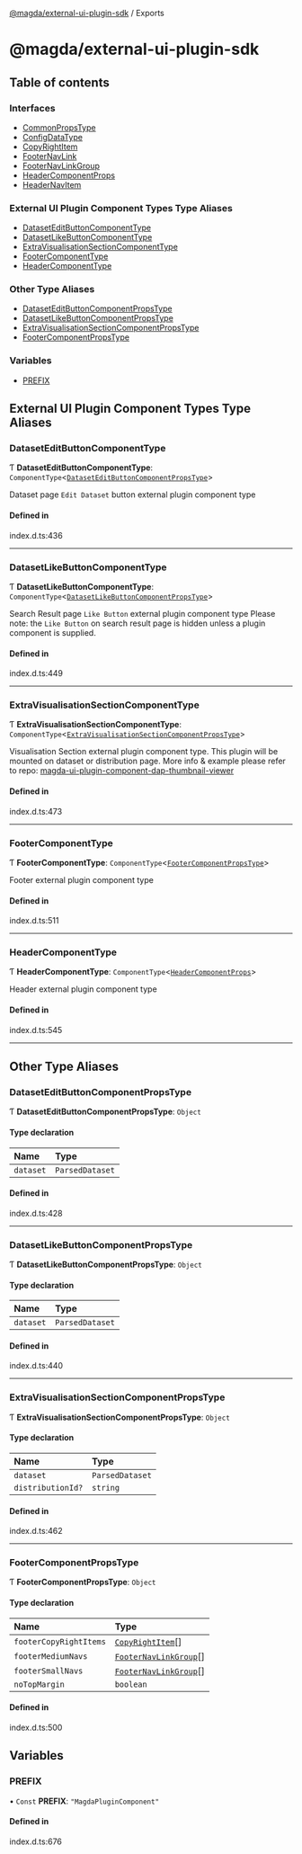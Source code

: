 [@magda/external-ui-plugin-sdk](README.md) / Exports

# @magda/external-ui-plugin-sdk

## Table of contents

### Interfaces

- [CommonPropsType](interfaces/CommonPropsType.md)
- [ConfigDataType](interfaces/ConfigDataType.md)
- [CopyRightItem](interfaces/CopyRightItem.md)
- [FooterNavLink](interfaces/FooterNavLink.md)
- [FooterNavLinkGroup](interfaces/FooterNavLinkGroup.md)
- [HeaderComponentProps](interfaces/HeaderComponentProps.md)
- [HeaderNavItem](interfaces/HeaderNavItem.md)

### External UI Plugin Component Types Type Aliases

- [DatasetEditButtonComponentType](modules.md#dataseteditbuttoncomponenttype)
- [DatasetLikeButtonComponentType](modules.md#datasetlikebuttoncomponenttype)
- [ExtraVisualisationSectionComponentType](modules.md#extravisualisationsectioncomponenttype)
- [FooterComponentType](modules.md#footercomponenttype)
- [HeaderComponentType](modules.md#headercomponenttype)

### Other Type Aliases

- [DatasetEditButtonComponentPropsType](modules.md#dataseteditbuttoncomponentpropstype)
- [DatasetLikeButtonComponentPropsType](modules.md#datasetlikebuttoncomponentpropstype)
- [ExtraVisualisationSectionComponentPropsType](modules.md#extravisualisationsectioncomponentpropstype)
- [FooterComponentPropsType](modules.md#footercomponentpropstype)

### Variables

- [PREFIX](modules.md#prefix)

## External UI Plugin Component Types Type Aliases

### DatasetEditButtonComponentType

Ƭ **DatasetEditButtonComponentType**: `ComponentType`<[`DatasetEditButtonComponentPropsType`](modules.md#dataseteditbuttoncomponentpropstype)\>

Dataset page `Edit Dataset` button external plugin component type

#### Defined in

index.d.ts:436

---

### DatasetLikeButtonComponentType

Ƭ **DatasetLikeButtonComponentType**: `ComponentType`<[`DatasetLikeButtonComponentPropsType`](modules.md#datasetlikebuttoncomponentpropstype)\>

Search Result page `Like Button` external plugin component type
Please note: the `Like Button` on search result page is hidden unless a plugin component is supplied.

#### Defined in

index.d.ts:449

---

### ExtraVisualisationSectionComponentType

Ƭ **ExtraVisualisationSectionComponentType**: `ComponentType`<[`ExtraVisualisationSectionComponentPropsType`](modules.md#extravisualisationsectioncomponentpropstype)\>

Visualisation Section external plugin component type.
This plugin will be mounted on dataset or distribution page.
More info & example please refer to repo: [magda-ui-plugin-component-dap-thumbnail-viewer](https://github.com/magda-io/magda-ui-plugin-component-dap-thumbnail-viewer)

#### Defined in

index.d.ts:473

---

### FooterComponentType

Ƭ **FooterComponentType**: `ComponentType`<[`FooterComponentPropsType`](modules.md#footercomponentpropstype)\>

Footer external plugin component type

#### Defined in

index.d.ts:511

---

### HeaderComponentType

Ƭ **HeaderComponentType**: `ComponentType`<[`HeaderComponentProps`](interfaces/HeaderComponentProps.md)\>

Header external plugin component type

#### Defined in

index.d.ts:545

---

## Other Type Aliases

### DatasetEditButtonComponentPropsType

Ƭ **DatasetEditButtonComponentPropsType**: `Object`

#### Type declaration

| Name      | Type            |
| :-------- | :-------------- |
| `dataset` | `ParsedDataset` |

#### Defined in

index.d.ts:428

---

### DatasetLikeButtonComponentPropsType

Ƭ **DatasetLikeButtonComponentPropsType**: `Object`

#### Type declaration

| Name      | Type            |
| :-------- | :-------------- |
| `dataset` | `ParsedDataset` |

#### Defined in

index.d.ts:440

---

### ExtraVisualisationSectionComponentPropsType

Ƭ **ExtraVisualisationSectionComponentPropsType**: `Object`

#### Type declaration

| Name              | Type            |
| :---------------- | :-------------- |
| `dataset`         | `ParsedDataset` |
| `distributionId?` | `string`        |

#### Defined in

index.d.ts:462

---

### FooterComponentPropsType

Ƭ **FooterComponentPropsType**: `Object`

#### Type declaration

| Name                   | Type                                                       |
| :--------------------- | :--------------------------------------------------------- |
| `footerCopyRightItems` | [`CopyRightItem`](interfaces/CopyRightItem.md)[]           |
| `footerMediumNavs`     | [`FooterNavLinkGroup`](interfaces/FooterNavLinkGroup.md)[] |
| `footerSmallNavs`      | [`FooterNavLinkGroup`](interfaces/FooterNavLinkGroup.md)[] |
| `noTopMargin`          | `boolean`                                                  |

#### Defined in

index.d.ts:500

## Variables

### PREFIX

• `Const` **PREFIX**: `"MagdaPluginComponent"`

#### Defined in

index.d.ts:676
